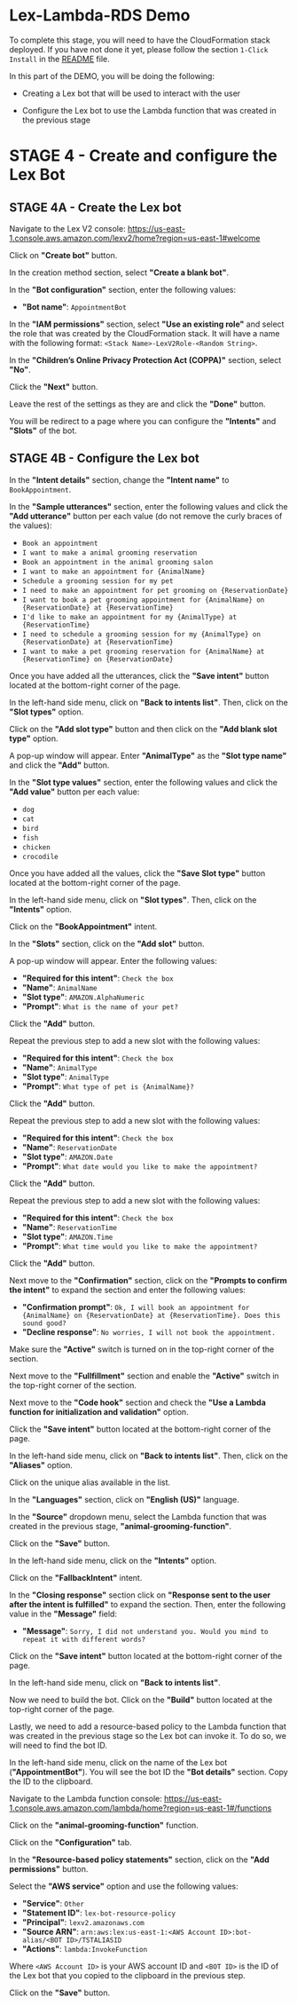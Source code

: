 # Lex-Lambda-RDS Demo

To complete this stage, you will need to have the CloudFormation stack deployed. If you have not done it yet, please follow the section `1-Click Install` in the [README](../README.md) file.

In this part of the DEMO, you will be doing the following:

- Creating a Lex bot that will be used to interact with the user

- Configure the Lex bot to use the Lambda function that was created in the previous stage

# STAGE 4 - Create and configure the Lex Bot

## STAGE 4A - Create the Lex bot

Navigate to the Lex V2 console: https://us-east-1.console.aws.amazon.com/lexv2/home?region=us-east-1#welcome

Click on **"Create bot"** button.

In the creation method section, select **"Create a blank bot"**.

In the **"Bot configuration"** section, enter the following values:

- **"Bot name"**: `AppointmentBot`

In the **"IAM permissions"** section, select **"Use an existing role"** and select the role that was created by the CloudFormation stack. It will have a name with the following format: `<Stack Name>-LexV2Role-<Random String>`.

In the **"Children’s Online Privacy Protection Act (COPPA)"** section, select **"No"**.

Click the **"Next"** button.

Leave the rest of the settings as they are and click the **"Done"** button.

You will be redirect to a page where you can configure the **"Intents"** and **"Slots"** of the bot.

## STAGE 4B - Configure the Lex bot

In the **"Intent details"** section, change the **"Intent name"** to `BookAppointment`.

In the **"Sample utterances"** section, enter the following values and click the **"Add utterance"** button per each value (do not remove the curly braces of the values):

 - `Book an appointment`
 - `I want to make a animal grooming reservation`
 - `Book an appointment in the animal grooming salon`
 - `I want to make an appointment for {AnimalName}`
 - `Schedule a grooming session for my pet`
 - `I need to make an appointment for pet grooming on {ReservationDate}`
 - `I want to book a pet grooming appointment for {AnimalName} on {ReservationDate} at {ReservationTime}`
 - `I'd like to make an appointment for my {AnimalType} at {ReservationTime}`
 - `I need to schedule a grooming session for my {AnimalType} on {ReservationDate} at {ReservationTime}`
 - `I want to make a pet grooming reservation for {AnimalName} at {ReservationTime} on {ReservationDate}`

Once you have added all the utterances, click the **"Save intent"** button located at the bottom-right corner of the page.

In the left-hand side menu, click on **"Back to intents list"**. Then, click on the **"Slot types"** option.

Click on the **"Add slot type"** button and then click on the **"Add blank slot type"** option.

A pop-up window will appear. Enter **"AnimalType"** as the **"Slot type name"** and click the **"Add"** button.

In the **"Slot type values"** section, enter the following values and click the **"Add value"** button per each value:

 - `dog`
 - `cat`
 - `bird`
 - `fish`
 - `chicken`
 - `crocodile`

Once you have added all the values, click the **"Save Slot type"** button located at the bottom-right corner of the page.

In the left-hand side menu, click on **"Slot types"**. Then, click on the **"Intents"** option.

Click on the **"BookAppointment"** intent.

In the **"Slots"** section, click on the **"Add slot"** button.

A pop-up window will appear. Enter the following values:

  - **"Required for this intent"**: `Check the box`
  - **"Name"**: `AnimalName`
  - **"Slot type"**: `AMAZON.AlphaNumeric`
  - **"Prompt"**: `What is the name of your pet?`

Click the **"Add"** button.

Repeat the previous step to add a new slot with the following values:

  - **"Required for this intent"**: `Check the box`
  - **"Name"**: `AnimalType`
  - **"Slot type"**: `AnimalType`
  - **"Prompt"**: `What type of pet is {AnimalName}?`

Click the **"Add"** button.

Repeat the previous step to add a new slot with the following values:

  - **"Required for this intent"**: `Check the box`
  - **"Name"**: `ReservationDate`
  - **"Slot type"**: `AMAZON.Date`
  - **"Prompt"**: `What date would you like to make the appointment?`

Click the **"Add"** button.

Repeat the previous step to add a new slot with the following values:

  - **"Required for this intent"**: `Check the box`
  - **"Name"**: `ReservationTime`
  - **"Slot type"**: `AMAZON.Time`
  - **"Prompt"**: `What time would you like to make the appointment?`

Click the **"Add"** button.

Next move to the **"Confirmation"** section, click on the **"Prompts to confirm the intent"** to expand the section and enter the following values:

  - **"Confirmation prompt"**: `Ok, I will book an appointment for {AnimalName} on {ReservationDate} at {ReservationTime}. Does this sound good?`
  - **"Decline response"**: `No worries, I will not book the appointment.`

Make sure the **"Active"** switch is turned on in the top-right corner of the section.

Next move to the **"Fullfillment"** section and enable the **"Active"** switch in the top-right corner of the section.

Next move to the **"Code hook"** section and check the **"Use a Lambda function for initialization and validation"** option.

Click the **"Save intent"** button located at the bottom-right corner of the page.

In the left-hand side menu, click on **"Back to intents list"**. Then, click on the **"Aliases"** option.

Click on the unique alias available in the list.

In the **"Languages"** section, click on **"English (US)"** language.

In the **"Source"** dropdown menu, select the Lambda function that was created in the previous stage, **"animal-grooming-function"**.

Click on the **"Save"** button.

In the left-hand side menu, click on the **"Intents"** option.

Click on the **"FallbackIntent"** intent.

In the **"Closing response"** section click on **"Response sent to the user after the intent is fulfilled"** to expand the section. Then, enter the following value in the **"Message"** field:

  - **"Message"**: `Sorry, I did not understand you. Would you mind to repeat it with different words?`

Click on the **"Save intent"** button located at the bottom-right corner of the page.

In the left-hand side menu, click on **"Back to intents list"**.

Now we need to build the bot. Click on the **"Build"** button located at the top-right corner of the page.

Lastly, we need to add a resource-based policy to the Lambda function that was created in the previous stage so the Lex bot can invoke it. To do so, we will need to find the bot ID.

In the left-hand side menu, click on the name of the Lex bot (**"AppointmentBot"**). You will see the bot ID the **"Bot details"** section. Copy the ID to the clipboard.

Navigate to the Lambda function console: https://us-east-1.console.aws.amazon.com/lambda/home?region=us-east-1#/functions

Click on the **"animal-grooming-function"** function.

Click on the **"Configuration"** tab.

In the **"Resource-based policy statements"** section, click on the **"Add permissions"** button.

Select the **"AWS service"** option and use the following values:

  - **"Service"**: `Other`
  - **"Statement ID"**: `lex-bot-resource-policy`
  - **"Principal"**: `lexv2.amazonaws.com`
  - **"Source ARN"**: `arn:aws:lex:us-east-1:<AWS Account ID>:bot-alias/<BOT ID>/TSTALIASID`
  - **"Actions"**: `lambda:InvokeFunction`

Where `<AWS Account ID>` is your AWS account ID and `<BOT ID>` is the ID of the Lex bot that you copied to the clipboard in the previous step.

Click on the **"Save"** button.